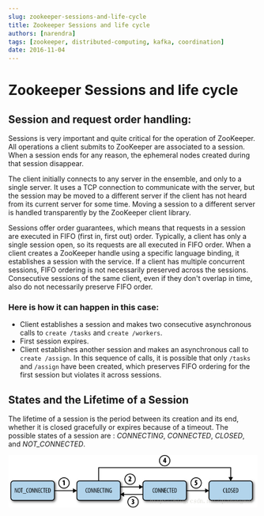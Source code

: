 ```yaml
---
slug: zookeeper-sessions-and-life-cycle
title: Zookeeper Sessions and life cycle
authors: [narendra]
tags: [zookeeper, distributed-computing, kafka, coordination]
date: 2016-11-04
---
```


# Zookeeper Sessions and life cycle

## Session and request order handling:

Sessions is very important and quite critical for the operation of ZooKeeper. All operations a client submits to ZooKeeper are associated to a session. When a session ends for any reason, the ephemeral nodes created during that session disappear.

The client initially connects to any server in the ensemble, and only to a single server. It uses a TCP connection to communicate with the server, but the session may be moved to a different server if the client has not heard from its current server for some time. Moving a session to a different server is handled transparently by the ZooKeeper client library.

Sessions offer order guarantees, which means that requests in a session are executed in FIFO (first in, first out) order. Typically, a client has only a single session open, so its requests are all executed in FIFO order. When a client creates a ZooKeeper handle using a specific language binding, it establishes a session with the service. If a client has multiple concurrent sessions, FIFO ordering is not necessarily preserved across the sessions. Consecutive sessions of the same client, even if they don't overlap in time, also do not necessarily preserve FIFO order.

### Here is how it can happen in this case:
- Client establishes a session and makes two consecutive asynchronous calls to `create /tasks` and `create /workers`.
- First session expires.
- Client establishes another session and makes an asynchronous call to `create /assign`.
In this sequence of calls, it is possible that only `/tasks` and `/assign` have been created, which preserves FIFO ordering for the first session but violates it across sessions.

## States and the Lifetime of a Session

The lifetime of a session is the period between its creation and its end, whether it is closed gracefully or expires because of a timeout. The possible states of a session are : *CONNECTING*, *CONNECTED*, *CLOSED*, and *NOT_CONNECTED*.

![states-and-the-Lifetime-of-a-Session](/img/states-and-the-Lifetime-of-a-Session.png)
